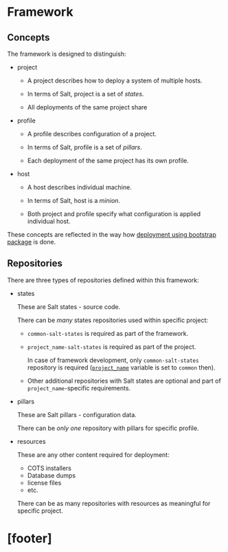 # Framework #

## Concepts ##

The framework is designed to distinguish:

*   project

    *   A project describes how to deploy a system of multiple hosts.

    *   In terms of Salt, project is a set of _states_.

    *   All deployments of the same project share

*   profile

    *   A profile describes configuration of a project.

    *   In terms of Salt, profile is a set of _pillars_.

    *   Each deployment of the same project has its own profile.

*   host

    *   A host describes individual machine.

    *   In terms of Salt, host is a _minion_.

    *   Both project and profile specify
        what configuration is applied individual host.

These concepts are reflected in the way
how [deployment using bootstrap package][2] is done.

## Repositories ##

There are three types of repositories defined within this framework:

*   states

    These are Salt states - source code.

    There can be _many_ states repositories used within specific project:

    *   `common-salt-states` is required as part of the framework.

    *   `project_name-salt-states` is required as part of the project.

        In case of framework development, only `common-salt-states`
        repository is required ([`project_name`][1] variable is set
        to `common` then).

    *   Other additional repositories with Salt states are optional and
        part of `project_name`-specific requirements.

*   pillars

    These are Salt pillars - configuration data.

    There can be _only one_ repository with pillars for specific profile.

*   resources

    These are any other content required for deployment:

    *   COTS installers
    *   Database dumps
    *   license files
    *   etc.

    There can be as many repositories with resources as meaningful for
    specific project.

# [footer] #

[1]: docs/configs/common/this_system_keys/project_name/readme.md
[2]: docs/bootstrap/deploy.md

